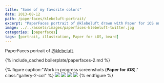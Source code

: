 ```yaml
---
title: "Some of my favorite colors"
date: 2013-08-12
path: /paperfaces/klebeluft-portrait/
excerpt: "PaperFaces portrait of @klebeluft drawn with Paper for iOS on an iPad."
image: ../../assets/images/paperfaces-klebeluft-twitter.jpg
categories: [paperfaces]
tags: [portrait, illustration, Paper for iOS, beard]
---
```


PaperFaces portrait of [@klebeluft](https://twitter.com/klebeluft).

{% include_cached boilerplate/paperfaces-2.md %}

{% figure caption:"Work in progress screenshots (**Paper for iOS**)." class:"gallery-2-col" %}
[![](../../assets/images/paperfaces-klebeluft-process-1-600.jpg)](../../assets/images/paperfaces-klebeluft-process-1-lg.jpg)
[![](../../assets/images/paperfaces-klebeluft-process-2-600.jpg)](../../assets/images/paperfaces-klebeluft-process-2-lg.jpg)
[![](../../assets/images/paperfaces-klebeluft-process-3-600.jpg)](../../assets/images/paperfaces-klebeluft-process-3-lg.jpg)
[![](../../assets/images/paperfaces-klebeluft-process-4-600.jpg)](../../assets/images/paperfaces-klebeluft-process-4-lg.jpg)
{% endfigure %}
